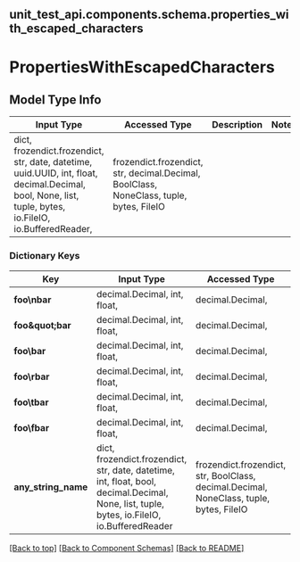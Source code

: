 <a name="top"></a>
## unit_test_api.components.schema.properties_with_escaped_characters
# PropertiesWithEscapedCharacters

## Model Type Info
Input Type | Accessed Type | Description | Notes
------------ | ------------- | ------------- | -------------
dict, frozendict.frozendict, str, date, datetime, uuid.UUID, int, float, decimal.Decimal, bool, None, list, tuple, bytes, io.FileIO, io.BufferedReader,  | frozendict.frozendict, str, decimal.Decimal, BoolClass, NoneClass, tuple, bytes, FileIO |  |

### Dictionary Keys
Key | Input Type | Accessed Type | Description | Notes
------------ | ------------- | ------------- | ------------- | -------------
**foo\nbar** | decimal.Decimal, int, float,  | decimal.Decimal,  |  | [optional]
**foo\&quot;bar** | decimal.Decimal, int, float,  | decimal.Decimal,  |  | [optional]
**foo\\bar** | decimal.Decimal, int, float,  | decimal.Decimal,  |  | [optional]
**foo\rbar** | decimal.Decimal, int, float,  | decimal.Decimal,  |  | [optional]
**foo\tbar** | decimal.Decimal, int, float,  | decimal.Decimal,  |  | [optional]
**foo\fbar** | decimal.Decimal, int, float,  | decimal.Decimal,  |  | [optional]
**any_string_name** | dict, frozendict.frozendict, str, date, datetime, int, float, bool, decimal.Decimal, None, list, tuple, bytes, io.FileIO, io.BufferedReader | frozendict.frozendict, str, BoolClass, decimal.Decimal, NoneClass, tuple, bytes, FileIO | any string name can be used but the value must be the correct type | [optional]

[[Back to top]](#top) [[Back to Component Schemas]](../../../README.md#Component-Schemas) [[Back to README]](../../../README.md)